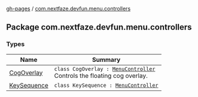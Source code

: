 [gh-pages](../index.md) / [com.nextfaze.devfun.menu.controllers](.)

## Package com.nextfaze.devfun.menu.controllers

### Types

| Name | Summary |
|---|---|
| [CogOverlay](-cog-overlay/index.md) | `class CogOverlay : `[`MenuController`](../com.nextfaze.devfun.menu/-menu-controller/index.md)<br>Controls the floating cog overlay. |
| [KeySequence](-key-sequence/index.md) | `class KeySequence : `[`MenuController`](../com.nextfaze.devfun.menu/-menu-controller/index.md) |
